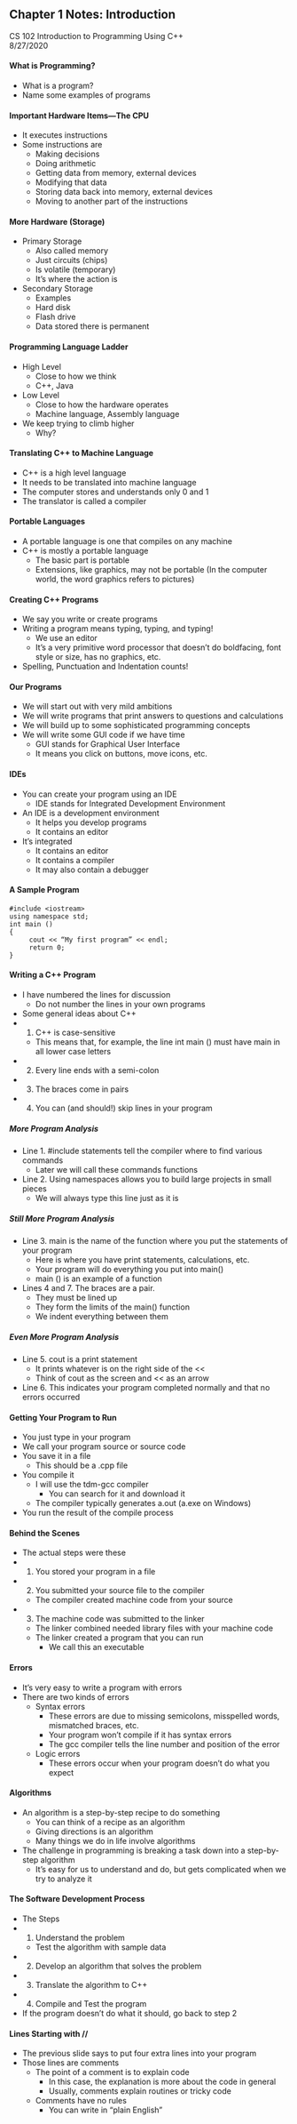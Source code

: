 ## Chapter 1 Notes: Introduction
CS 102 Introduction to Programming Using C++  
8/27/2020  

#### What is Programming?  
- What is a program?  
- Name some examples of programs  

#### Important Hardware Items—The CPU
- It executes instructions  
- Some instructions are  
  - Making decisions
  - Doing arithmetic
  - Getting data from memory, external devices
  - Modifying that data
  - Storing data back into memory, external devices
  - Moving to another part of the instructions

#### More Hardware (Storage)
- Primary Storage  
  - Also called memory
  - Just circuits (chips)
  - Is volatile (temporary)
  - It’s where the action is
- Secondary Storage
  - Examples
  - Hard disk
  - Flash drive
  - Data stored there is permanent

#### Programming Language Ladder
- High Level
  - Close to how we think
  - C++, Java
- Low Level
  - Close to how the hardware operates
  - Machine language, Assembly language
- We keep trying to climb higher
  - Why?

#### Translating C++ to Machine Language
- C++ is a high level language
- It needs to be translated into machine language
-   The computer stores and understands only 0 and 1
- The translator is called a compiler

#### Portable Languages
- A portable language is one that compiles on any machine
- C++ is mostly a portable language
  - The basic part is portable
  - Extensions, like graphics, may not be portable (In the computer world, the word graphics refers to pictures)

#### Creating C++ Programs
- We say you write or create programs
- Writing a program means typing, typing, and typing!
  - We use an editor
  - It’s a very primitive word processor that doesn’t do boldfacing, font style or size, has no graphics, etc.
- Spelling, Punctuation and Indentation counts!

#### Our Programs
- We will start out with very mild ambitions
- We will write programs that print answers to questions and calculations
- We will build up to some sophisticated programming concepts
- We will write some GUI code if we have time
  - GUI stands for Graphical User Interface
  - It means you click on buttons, move icons, etc.

#### IDEs
- You can create your program using an IDE
  - IDE stands for Integrated Development Environment
- An IDE is a development environment
  - It helps you develop programs
  - It contains an editor
- It’s integrated
  - It contains an editor
  - It contains a compiler
  - It may also contain a debugger
  
#### A Sample Program
```
#include <iostream>  
using namespace std;  
int main ()  
{  
     cout << “My first program” << endl;  
     return 0;  
}  
```  

#### Writing a C++ Program
- I have numbered the lines for discussion
  - Do not number the lines in your own programs
- Some general ideas about C++
- 1.  C++ is case-sensitive
  - This means that, for example, the line     int main () must have main in all lower case letters
- 2.  Every line ends with a semi-colon
- 3.  The braces come in pairs
- 4.  You can (and should!) skip lines in your program

##### More Program Analysis
- Line 1.  #include statements tell the compiler where to find various commands
  - Later we will call these commands functions
- Line 2. Using namespaces allows you to build large projects in small pieces
  - We will always type this line just as it is
##### Still More Program Analysis
- Line 3.  main  is the name of the function where you put the statements of your program
  - Here is where you have print statements, calculations, etc.
  - Your program will do everything you put into main()
  - main () is an example of a function
- Lines 4 and 7.  The braces are a pair.
  - They must be lined up
  - They form the limits of the main() function
  - We indent everything between them
##### Even More Program Analysis  
- Line 5.  cout is a print statement
  - It prints whatever is on the right side of the <<
  - Think of cout as the screen and << as an arrow
- Line 6.  This indicates your program completed normally and that no errors occurred

#### Getting Your Program to Run
- You just type in your program
- We call your program source or source code
- You save it in a file
  - This should be a .cpp file
- You compile it
  - I will use the tdm-gcc compiler
    - You can search for it and download it
  - The compiler typically generates a.out (a.exe on Windows)
- You run the result of the compile process

#### Behind the Scenes
- The actual steps were these
- 1.  You stored your program in a file
- 2.  You submitted your source file to the compiler
  - The compiler created machine code from your source
- 3.  The machine code was submitted to the linker
  - The linker combined needed library files with your machine code
  - The linker created a program that you can run
    - We call this an executable

#### Errors
- It’s very easy to write a program with errors
- There are two kinds of errors
  - Syntax errors
    - These errors are due to missing semicolons, misspelled words, mismatched braces, etc.
    - Your program won’t compile if it has syntax errors
    - The gcc compiler tells the line number and position of the error
  - Logic errors
    - These errors occur when your program doesn’t do what you expect

#### Algorithms
- An algorithm is a step-by-step recipe to do something
  - You can think of a recipe as an algorithm
  - Giving directions is an algorithm
  - Many things we do in life involve algorithms
- The challenge in programming is breaking a task down into a step-by-step algorithm
  - It’s easy for us to understand and do, but gets complicated when we try to analyze it

#### The Software Development Process
- The Steps
- 1.  Understand the problem
  - Test the algorithm with sample data
- 2.  Develop an algorithm that solves the problem
- 3.  Translate the algorithm to C++
- 4.  Compile and Test the program
- If the program doesn’t do what it should, go back to step 2

#### Lines Starting with //
- The previous slide says to put four extra lines into your program
- Those lines are comments
  - The point of a comment is to explain code
    - In this case, the explanation is more about the code in general
    - Usually, comments explain routines or tricky code
  - Comments have no rules
    - You can write in “plain English”
